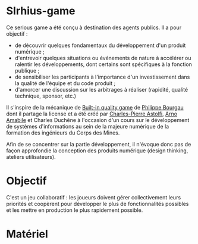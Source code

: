 # SIrhius-game

Ce serious game a été conçu à destination des agents publics. Il a pour objectif :
- de découvrir quelques fondamentaux du développement d'un produit numérique ;
- d'entrevoir quelques situations ou événements de nature à accélérer ou ralentir les développements, dont certains sont spécifiques à la fonction publique ;
- de sensibiliser les participants à l'importance d'un investissement dans la qualité de l'équipe et du code produit ;
- d'amorcer une discussion sur les arbitrages à réaliser (rapidité, qualité technique, sponsor, etc.)

Il s'inspire de la mécanique de [Built-in quality game](https://github.com/philou/built-in-quality-game) de [Philippe Bourgau](https://philippe.bourgau.net/) dont il partage la license et a été créé par [Charles-Pierre Astolfi](https://www.linkedin.com/in/charles-pierre-astolfi/), [Arno Amabile](https://www.linkedin.com/in/amabile-arno/) et Charles Duchêne à l'occasion d'un cours sur le développement de systèmes d'informations au sein de la majeure numérique de la formation des ingénieurs du Corps des Mines.

Afin de se concentrer sur la partie développement, il n'évoque donc pas de façon approfondie la conception des produits numérique (design thinking, ateliers utilisateurs).

# Objectif
C'est un jeu collaboratif : les joueurs doivent gérer collectivement leurs priorités et coopèrent pour développer le plus de fonctionnalités possibles et les mettre en production le plus rapidement possible.

# Matériel

# Déroulement d'une partie
## Mise en place

Placer devant soi le tableau kanban [(télécharger)](https://drive.google.com/file/d/1wGi8Xu0C-6Jjlt0IHSm7kxlWoMk4xvjO/view?usp=sharing)

Placer devant soi trois piles, _face vers le haut_ :
- Les cartes "Bonne pratique de développement" [(télécharger)](https://drive.google.com/file/d/1krD4a3zmCbHdpnUfi4VMAwe8SUEqEgmW/view?usp=sharing)
- Les cartes "Zut" [(télécharger)](https://drive.google.com/file/d/1krD4a3zmCbHdpnUfi4VMAwe8SUEqEgmW/view?usp=sharing)
- Les cartes "Intérêt général" [(télécharger)](https://drive.google.com/file/d/1s8OxSbn2YW19glQ-PJANoqE4VVnyY7Tj/view?usp=sharing)

Placer devant soi deux piles, _face vers le bas_ :
- Les cartes "Le mail du jour" [(télécharger)](https://drive.google.com/file/d/1s8OxSbn2YW19glQ-PJANoqE4VVnyY7Tj/view?usp=sharing)
- Les cartes "Sponsors" [(télécharger)](https://drive.google.com/file/d/1s8OxSbn2YW19glQ-PJANoqE4VVnyY7Tj/view?usp=sharing)

Préparer également :
- Des morceaux de post-it pour symboliser les fonctionnalités
- Une feuille de suivi avec en abcisses le nombre de tours et en ordonnées le nombre de fonctionnalités mises en production.
 
## Ice-breaker (optionnel)

Afin d'incarner le jeu, et d'amorcer la dynamique, un ice-breaker peut être fait pour déterminer le produit numérique qui sera développé par l'équipe (le choix est sans conséquence sur la dynamique du jeu). Par exemple :
- Chaque participant pose trois post-its devant lui
- Il a une minute pour trouver un problème à écrire sur le premier post-it, puis une minute pour le 2e, et idem pour le 3e
- Les post-its sont mélangés
- Chaque participant tire deux post-its au hasard, et a deux fois une minute pour trouver un nom au produit qui résoudrait le problème
- Les participants mettent en commun les problèmes & noms et choisissent celui qu'ils préfèrent (ou un autre !)
 
## À chaque tour

Quatre possibilités s'offrent au groupe :
- Lancer le développement d'une nouvelle fonctionnalité (poser un postit dans la colonne la plus à gauche)
- Lancer l'apprentissage d'une bonne pratique de développement (choisir une carte bonne pratique et la poser dans la colonne la plus à gauche, au même endroit que les fonctionnalités)
- Faire vivre sa relation avec les sponsors politiques et métiers (tirer une carte sponsors et la poser devant soi)
- Réaliser une action "intérêt général" (choisir une carte et la poser devant soi)

Une fois la décision prise, plusieurs événements ont lieu :
- Le développement des fonctionnalités et l'apprentissage des bonnes pratiques progresse : les faire avancer d'une colonne chacune
- Si une bonne pratique était déjà dans la colonne "test & intégration" : elle est acquise et mise à l'extérieur du plateau 
- Si au moins trois fonctionnalités sont déjà dans la colonne "test & intégration" : tenter de les mettre en production (cf. _infra_)

## Mise en production
Pour déployer une fonctionnalité, tirer deux dés :
- Si le chiffre est entre 1 et 6, alors il y a un événement « Zut » (cf. carte associée)
- L’évènement peut être évité si une bonne pratique de développement a été adoptée
- Noter sur une feuille de suivi le numéro du tour et le nombre de fonctionnalités mises en production

## Tous les 5 jours

Un "mail du jour" arrive (tirer une carte)

## Tous les 15 tours
Malheureusement, les bonnes pratiques de développement sont mises à mal face au turnover et la confiance avec les sponsors disparaît quand un remaniement fait bouger les équipes en place.

Tous les 15 tours :
- L'ensemble des points sponsors disparaissent
- On tire 2 dés, si un double est réalisé, toutes les bonnes pratiques sont conservées. Sinon, deux bonnes pratiques au choix doivent être abandonnées.

## Fin de la partie
La partie s'arrête après le 45° tour ou 45 minutes.

# Discussion
Le jeu est surtout un prétexte pour susciter des discussions. C'est une partie importante de son déroulement !

Idées d'animation :

Quelles métriques pourrait-on utiliser pour mesurer l'avancement dans le jeu ?
- Délai de mise en prod de la première fonctionnalité
- Nombre de fonctionnalités mises en production
- La somme, pour chaque fonctionnalité, du nombre de jours où elle a été en production (20 - date de mise en prod)
- Délai moyen entre deux mises en production
- …

Quelle est la stratégie qui vous paraît la plus efficace / que feriez-vous différemment ? Si vous aviez eu 40 tours ? 10 tours ?

Quelle sont les aspects du jeu qui vous paraissent les plus irréalistes ? réalistes ?

L'équipe commence sans aucune bonne pratique de développement. Est-ce réaliste ? Que feriez-vous pour changer cela ?

Quelles bonnes pratiques de développement (et carte zut associée) pourrait-on ajouter ? Quels autres mails du jour ?

Les points d'intérêt général n'ont pas d'impact sur la réussite de la partie. Pourquoi sont-ils là ?

# Contribuer
N'hésitez pas à contribuer en proposant de nouvelles cartes via [ce lien](https://docs.google.com/spreadsheets/d/1pD_ptL2mSqI8b2kogyoLT2_RpSPFCCoGUml8oFNLRDQ/edit#gid=0), ou en nous contactant directement !
